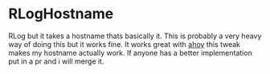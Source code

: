 # RLogHostname
RLog but it takes a hostname thats basically it.
This is probably a very heavy way of doing this but it works fine. It works great with [ahoy](https://github.com/tmded/Ahoy) this tweak makes my hostname actually work. 
If anyone has a better implementation put in a pr and i will merge it.
